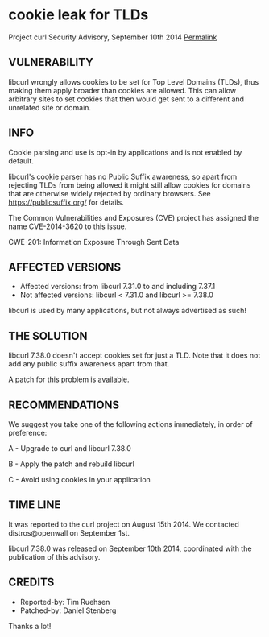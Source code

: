 cookie leak for TLDs
====================

Project curl Security Advisory, September 10th 2014
[Permalink](https://curl.se/docs/CVE-2014-3620.html)

VULNERABILITY
-------------

libcurl wrongly allows cookies to be set for Top Level Domains (TLDs), thus
making them apply broader than cookies are allowed. This can allow arbitrary
sites to set cookies that then would get sent to a different and unrelated
site or domain.

INFO
----

Cookie parsing and use is opt-in by applications and is not enabled by
default.

libcurl's cookie parser has no Public Suffix awareness, so apart from
rejecting TLDs from being allowed it might still allow cookies for domains
that are otherwise widely rejected by ordinary browsers. See
https://publicsuffix.org/ for details.

The Common Vulnerabilities and Exposures (CVE) project has assigned the name
CVE-2014-3620 to this issue.

CWE-201: Information Exposure Through Sent Data

AFFECTED VERSIONS
-----------------

- Affected versions: from libcurl 7.31.0 to and including 7.37.1
- Not affected versions: libcurl < 7.31.0 and libcurl >= 7.38.0

libcurl is used by many applications, but not always advertised as such!

THE SOLUTION
------------

libcurl 7.38.0 doesn't accept cookies set for just a TLD. Note that it does
not add any public suffix awareness apart from that.

A patch for this problem is [available](https://curl.se/CVE-2014-3620.patch).

RECOMMENDATIONS
---------------

We suggest you take one of the following actions immediately, in order of
preference:

 A - Upgrade to curl and libcurl 7.38.0

 B - Apply the patch and rebuild libcurl

 C - Avoid using cookies in your application

TIME LINE
---------

It was reported to the curl project on August 15th 2014. We contacted
distros@openwall on September 1st.

libcurl 7.38.0 was released on September 10th 2014, coordinated with the
publication of this advisory.

CREDITS
-------

- Reported-by: Tim Ruehsen
- Patched-by: Daniel Stenberg

Thanks a lot!
